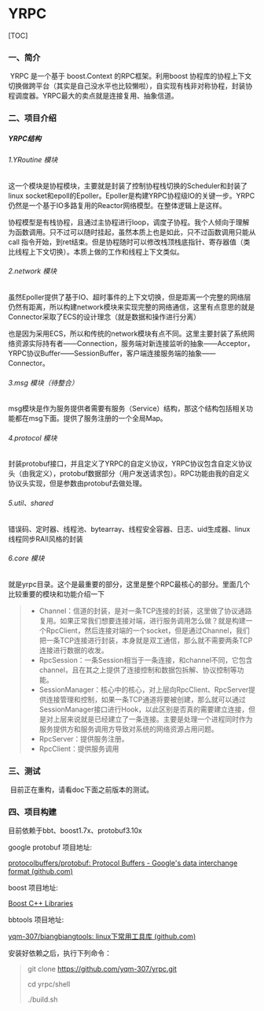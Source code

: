 # YRPC



[TOC]



### 一、简介

​		YRPC 是一个基于 boost.Context 的RPC框架。利用boost 协程库的协程上下文切换做跨平台（其实是自己没水平也比较懒啦），自实现有栈非对称协程，封装协程调度器。YRPC最大的卖点就是连接复用、抽象信道。



### 二、项目介绍





##### YRPC结构

###### 	1.YRoutine 模块

​	这一个模块是协程模块，主要就是封装了控制协程栈切换的Scheduler和封装了linux socket和epoll的Epoller。Epoller是构建YRPC协程级IO的关键一步。YRPC仍然是一个基于IO多路复用的Reactor网络模型。在整体逻辑上是这样。

​	协程模型是有栈协程，且通过主协程进行loop，调度子协程。我个人倾向于理解为函数调用。只不过可以随时挂起，虽然本质上也是如此，只不过函数调用只能从 call 指令开始，到ret结束。但是协程随时可以修改栈顶栈底指针、寄存器值（类比线程上下文切换）。本质上做的工作和线程上下文类似。



###### 	2.network 模块

​	虽然Epoller提供了基于IO、超时事件的上下文切换，但是距离一个完整的网络层仍然有距离，所以构建network模块来实现完整的网络通信，这里有点意思的就是Connector采取了ECS的设计理念（就是数据和操作进行分离）

​	也是因为采用ECS，所以和传统的network模块有点不同。这里主要封装了系统网络资源实际持有者——Connection，服务端对新连接监听的抽象——Acceptor，YRPC协议Buffer——SessionBuffer，客户端连接服务端的抽象——Connector。



###### 	3.msg 模块（待整合）

​	msg模块是作为服务提供者需要有服务（Service）结构，那这个结构包括相关功能都在msg下面。提供了服务注册的一个全局Map。



###### 	4.protocol 模块

​	封装protobuf接口，并且定义了YRPC的自定义协议，YRPC协议包含自定义协议头（由我定义），protobuf数据部分（用户发送请求包）。RPC功能由我的自定义协议头实现，但是参数由protobuf去做处理。



###### 	5.util、shared 

​	错误码、定时器、线程池、bytearray、线程安全容器、日志、uid生成器、linux 线程同步RAII风格的封装



###### 	6.core 模块

​	就是yrpc目录。这个是最重要的部分，这里是整个RPC最核心的部分。里面几个比较重要的模块和功能介绍一下

> - Channel：信道的封装，是对一条TCP连接的封装，这里做了协议通路复用。如果正常我们想要连接对端，进行服务调用怎么做？就是构建一个RpcClient，然后连接对端的一个socket，但是通过Channel，我们把一条TCP连接进行封装，本身就是双工通信，那么就不需要两条TCP连接进行数据的收发。
> - RpcSession：一条Session相当于一条连接，和channel不同，它包含channel，且在其之上提供了连接控制和数据包拆解、协议控制等功能。
> - SessionManager：核心中的核心，对上层向RpcClient、RpcServer提供连接管理和控制，如果一条TCP通道将要被创建，那么就可以通过SessionManager接口进行Hook，以此区别是否真的需要建立连接，但是对上层来说就是已经建立了一条连接。主要是处理一个进程同时作为服务提供方和服务调用方导致对系统的网络资源占用问题。
> - RpcServer：提供服务注册。
> - RpcClient：提供服务调用





### 三、测试

​	目前正在重构，请看doc下面之前版本的测试。

    



### 四、项目构建

目前依赖于bbt、boost1.7x、protobuf3.10x

google protobuf 项目地址:

[protocolbuffers/protobuf: Protocol Buffers - Google's data interchange format (github.com)](https://github.com/protocolbuffers/protobuf)

boost 项目地址:

[Boost C++ Libraries](https://www.boost.org/)

bbtools 项目地址:

[yqm-307/biangbiangtools: linux下常用工具库 (github.com)](https://github.com/yqm-307/biangbiangtools)



安装好依赖之后，执行下列命令：

> git clone https://github.com/yqm-307/yrpc.git
>
> cd yrpc/shell
>
> ./build.sh


